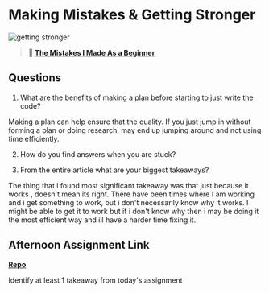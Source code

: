 # Making Mistakes & Getting Stronger

![getting stronger](https://bcw.blob.core.windows.net/public/img/lesson-images/js-bootcamp-logo.jpg)

> **📖 [The Mistakes I Made As a Beginner](https://codeworksacademy.com/fs-student-guide/resources/wk2/06-Coding-Mistakes)**

## Questions

1. What are the benefits of making a plan before starting to just write the code?

Making a plan can help ensure that the quality. If you just jump in without forming a plan or doing research, may end up jumping around and not using time efficiently.

2. How do you find answers when you are stuck?

3. From the entire article what are your biggest takeaways?

The thing that i found most significant takeaway was that just because it works , doesn't mean its right. There have been times where I am working and i get something to work, but i don't necessarily know why it works. I might be able to get it to work but if i don't know why then i may be doing it the most efficient way and ill have a harder time fixing it.

## Afternoon Assignment Link

**[Repo](https://github.com/Curtis-Pollard-II/bossfight)**

Identify at least 1 takeaway from today's assignment
